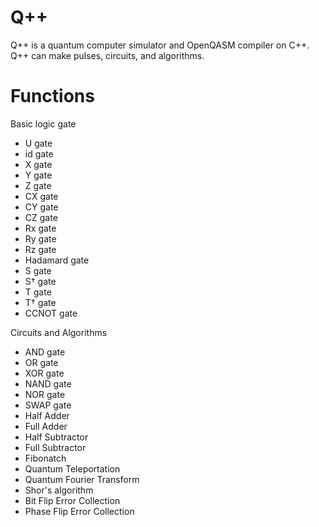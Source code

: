 # Q++
Q++ is a quantum computer simulator and OpenQASM compiler on C++. Q++ can make pulses, circuits, and algorithms.

# Functions
Basic logic gate
- U gate
- id gate
- X gate
- Y gate
- Z gate
- CX gate
- CY gate
- CZ gate
- Rx gate
- Ry gate
- Rz gate
- Hadamard gate
- S gate
- S† gate
- T gate
- T† gate
- CCNOT gate

Circuits and Algorithms
- AND gate
- OR gate
- XOR gate
- NAND gate
- NOR gate
- SWAP gate
- Half Adder
- Full Adder
- Half Subtractor
- Full Subtractor
- Fibonatch
- Quantum Teleportation
- Quantum Fourier Transform
- Shor's algorithm
- Bit Flip Error Collection
- Phase Flip Error Collection

